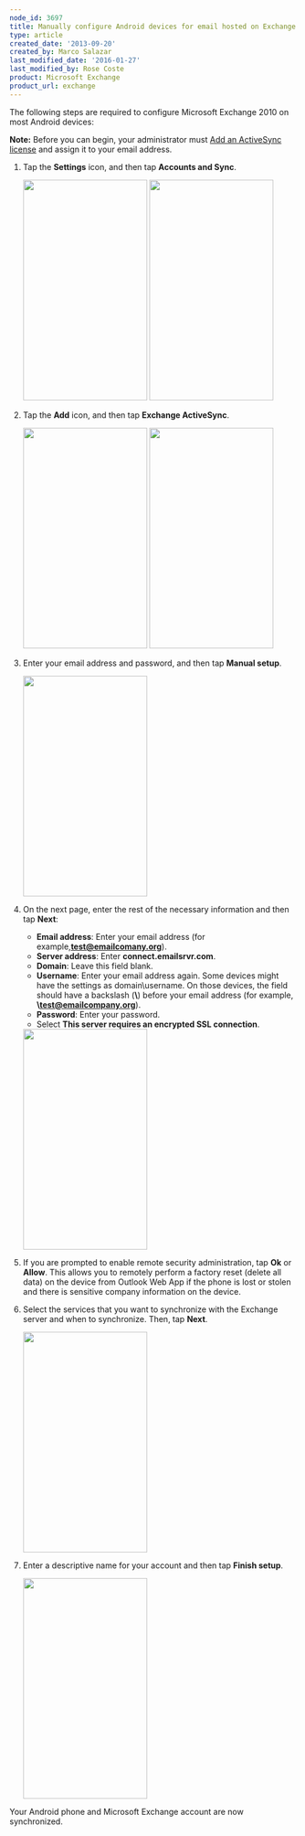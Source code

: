 ```yaml
---
node_id: 3697
title: Manually configure Android devices for email hosted on Exchange 2010
type: article
created_date: '2013-09-20'
created_by: Marco Salazar
last_modified_date: '2016-01-27'
last_modified_by: Rose Coste
product: Microsoft Exchange
product_url: exchange
---
```


The following steps are required to configure Microsoft Exchange 2010 on
most Android devices:

**Note:** Before you can begin, your administrator must
[Add an ActiveSync license](/how-to/add-an-activesync-or-bes-license)
and assign it to your email address.

1.  Tap the **Settings** icon, and then tap **Accounts and Sync**.

    <img src="https://8026b2e3760e2433679c-fffceaebb8c6ee053c935e8915a3fbe7.ssl.cf2.rackcdn.com/field/image/1.%20Settings.png" width="217" height="386" />
    <img src="https://8026b2e3760e2433679c-fffceaebb8c6ee053c935e8915a3fbe7.ssl.cf2.rackcdn.com/field/image/2.%20Accounts%20and%20Sync.png" width="217" height="386" />

2.  Tap the **Add** icon, and then tap **Exchange ActiveSync**.

    <img src="https://8026b2e3760e2433679c-fffceaebb8c6ee053c935e8915a3fbe7.ssl.cf2.rackcdn.com/field/image/3.%20Add.png" width="217" height="386" />
    <img src="https://8026b2e3760e2433679c-fffceaebb8c6ee053c935e8915a3fbe7.ssl.cf2.rackcdn.com/field/image/4.%20Exchange%20ActiveSync.png" width="217" height="386" />

3.  Enter your email address and password, and then tap **Manual
    setup**.

    <img src="https://8026b2e3760e2433679c-fffceaebb8c6ee053c935e8915a3fbe7.ssl.cf2.rackcdn.com/field/image/5.%20Manual%20Setup.png" width="217" height="386" />

4.  On the next page, enter the rest of the necessary information and
    then tap **Next**:

    -   **Email address**: Enter your email address (for
        example,**test@emailcomany.org**).
    -   **Server address**: Enter **connect.emailsrvr.com**.
    -   **Domain**: Leave this field blank.
    -   **Username**: Enter your email address again.
        Some devices might have the settings as domain\\username. On
        those devices, the field should have a backslash (**\\**) before
        your email address (for example, **\\test@emailcompany.org**).
    -   **Password**: Enter your password.
    -   Select **This server requires an encrypted SSL connection**.

    <img src="https://8026b2e3760e2433679c-fffceaebb8c6ee053c935e8915a3fbe7.ssl.cf2.rackcdn.com/field/image/6.%20Server%20Settings%20Exchange.png" width="217" height="386" />

5.  If you are prompted to enable remote security administration, tap
    **Ok** or **Allow**.
    This allows you to remotely perform a factory reset (delete
    all data) on the device from Outlook Web App if the phone is lost or
    stolen and there is sensitive company information on the device.
6.  Select the services that you want to synchronize with the Exchange
    server and when to synchronize. Then, tap **Next**.

    <img src="https://8026b2e3760e2433679c-fffceaebb8c6ee053c935e8915a3fbe7.ssl.cf2.rackcdn.com/field/image/7.%20Sync%20Options.png" width="217" height="386" />

7.  Enter a descriptive name for your account and then tap **Finish
    setup**.

    <img src="https://8026b2e3760e2433679c-fffceaebb8c6ee053c935e8915a3fbe7.ssl.cf2.rackcdn.com/field/image/8.%20Finalize.png" width="217" height="386" />

Your Android phone and Microsoft Exchange account are now synchronized.

